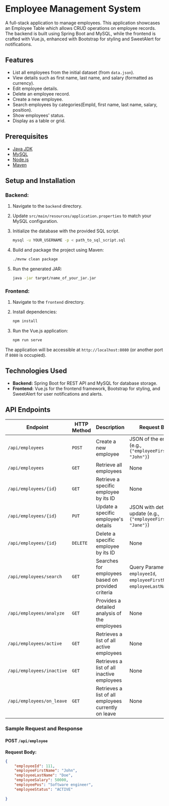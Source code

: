 # Employee Management System

A full-stack application to manage employees. This application showcases an Employee Table which allows CRUD operations on employee records. The backend is built using Spring Boot and MySQL, while the frontend is crafted with Vue.js, enhanced with Bootstrap for styling and SweetAlert for notifications.

## Features

- List all employees from the initial dataset (from `data.json`).
- View details such as first name, last name, and salary (formatted as currency).
- Edit employee details.
- Delete an employee record.
- Create a new employee.
- Search employees by categories(EmpId, first name, last name, salary, position).
- Show employees' status.
- Display as a table or grid.

## Prerequisites

- [Java JDK](https://www.oracle.com/java/technologies/javase-downloads.html)
- [MySQL](https://dev.mysql.com/downloads/)
- [Node.js](https://nodejs.org/)
- [Maven](https://maven.apache.org/download.cgi)

## Setup and Installation

### Backend:

1. Navigate to the `backend` directory.
2. Update `src/main/resources/application.properties` to match your MySQL configuration.
3. Initialize the database with the provided SQL script.
   
    ```bash
    mysql -u YOUR_USERNAME -p < path_to_sql_script.sql
    ```

4. Build and package the project using Maven:

    ```bash
    ./mvnw clean package
    ```

5. Run the generated JAR:

    ```bash
    java -jar target/name_of_your_jar.jar
    ```

### Frontend:

1. Navigate to the `frontend` directory.
2. Install dependencies:

    ```bash
    npm install
    ```

3. Run the Vue.js application:

    ```bash
    npm run serve
    ```

The application will be accessible at `http://localhost:8080` (or another port if `8080` is occupied).

## Technologies Used

- **Backend:** Spring Boot for REST API and MySQL for database storage.
- **Frontend:** Vue.js for the frontend framework, Bootstrap for styling, and SweetAlert for user notifications and alerts.

## API Endpoints

| Endpoint                  | HTTP Method | Description                                           | Request Body                                                                    | Response Body                                    |
|--------------------------|-------------|-------------------------------------------------------|--------------------------------------------------------------------------------|-------------------------------------------------|
| `/api/employees`          | `POST`      | Create a new employee                                 | JSON of the employee (e.g., `{"employeeFirstName": "John"}`)                    | JSON of the created employee                     |
| `/api/employees`         | `GET`       | Retrieve all employees                                | None                                                                            | JSON array of all employees                      |
| `/api/employees/{id}`     | `GET`       | Retrieve a specific employee by its ID                | None                                                                            | JSON of the retrieved employee                   |
| `/api/employees/{id}`     | `PUT`       | Update a specific employee's details                  | JSON with details to update (e.g., `{"employeeFirstName": "Jane"}`)            | JSON of the updated employee                     |
| `/api/employees/{id}`     | `DELETE`    | Delete a specific employee by its ID                  | None                                                                            | Message indicating success/failure               |
| `/api/employees/search`                | `GET`       | Searches for employees based on provided criteria     | Query Parameters: `employeeId`, `employeeFirstName`, `employeeLastName`, etc.  | List of Employee objects matching criteria       |
| `/api/employees/analyze`               | `GET`       | Provides a detailed analysis of the employees         | None                                                                            | Map containing analysis results                  |
| `/api/employees/active`                | `GET`       | Retrieves a list of all active employees              | None                                                                            | List of active Employee objects                  |
| `/api/employees/inactive`              | `GET`       | Retrieves a list of all inactive employees            | None                                                                            | List of inactive Employee objects                |
| `/api/employees/on_leave`              | `GET`       | Retrieves a list of all employees currently on leave  | None                                                                            | List of Employee objects on leave                |


### Sample Request and Response

#### POST `/api/employee`
**Request Body:**
```json
{
    "employeeId": 111,
    "employeeFirstName": "John",
    "employeeLastName": "Doe",
    "employeeSalary": 50000,
    "employeePos": "Software engineer",
    "employeeStatus": "ACTIVE"
   
}
